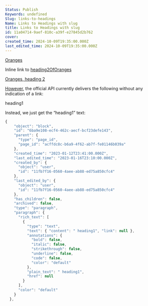 ```yaml
---
Status: Publish
Keywords: undefined
Slug: links-to-headings
Name: Links to Headings with slug
title: Links to Headings with slug
id: 11a04714-9aef-810c-a39f-e27845d2b762
cover: 
created_time: 2024-10-09T19:35:00.000Z
last_edited_time: 2024-10-09T19:35:00.000Z
---
```




[Oranges](/notion-downloader-sample/database/oranges.md)


Inline link to [heading2OfOranges](/notion-downloader-sample/database/oranges.md)


[Oranges, heading 2](/notion-downloader-sample/database/oranges.md)


[However](/notion-downloader-sample/database/oranges.md), the official API currently delivers the following without any indication of a link:


 heading1


Instead, we just get the “heading1” text:


```javascript
{
    "object": "block",
    "id": "6ba9e108-ecf4-462c-aecf-bcf23defe143",
    "parent": {
      "type": "page_id",
      "page_id": "acffdc8c-b6a9-4f62-ab7f-fe01146b039a"
    },
    "created_time": "2023-01-12T23:41:00.000Z",
    "last_edited_time": "2023-01-16T23:10:00.000Z",
    "created_by": {
      "object": "user",
      "id": "11fb7f16-0560-4aee-ab88-ed75a850cfc4"
    },
    "last_edited_by": {
      "object": "user",
      "id": "11fb7f16-0560-4aee-ab88-ed75a850cfc4"
    },
    "has_children": false,
    "archived": false,
    "type": "paragraph",
    "paragraph": {
      "rich_text": [
        {
          "type": "text",
          "text": { "content": " heading1", "link": null },
          "annotations": {
            "bold": false,
            "italic": false,
            "strikethrough": false,
            "underline": false,
            "code": false,
            "color": "default"
          },
          "plain_text": " heading1",
          "href": null
        }
      ],
      "color": "default"
    }
  },
```

